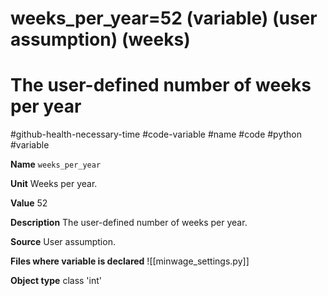 # weeks_per_year=52 (variable) (user assumption) (weeks)
# The user-defined number of weeks per year
#github-health-necessary-time
#code-variable #name #code #python #variable

**Name**
`weeks_per_year`

**Unit**
Weeks per year.

**Value**
52

**Description**
The user-defined number of weeks per year.

**Source**
User assumption.

**Files where variable is declared**
![[minwage_settings.py]]

**Object type**
class 'int'


[^personengaged]: *Persons engaged* in the Penn World Tables (starting with version 8) are defined as follows: [['Persons engaged' as the number of employees plus the number of self-employed (for Penn World Tables starting with version 8) (p.22, Feenstra et. al., 2015)]].

[^sourcevariable]: For the source description of *emp*, see [[The variable 'emp' is defined as "Number of persons engaged" (in the Penn World Table 10.0)]].